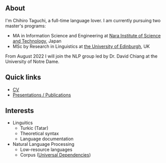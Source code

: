 ## About

I'm Chihiro Taguchi, a full-time language lover.
I am currently pursuing two master's programs:
- MA in Information Science and Engineering at [Nara Institute of Science and Technology](http://www.naist.jp/en/), Japan
- MSc by Research in Linguistics at [the University of Edinburgh](https://www.ed.ac.uk/), UK

From August 2022 I will join the NLP group led by Dr. David Chiang at the University of Notre Dame. <br />

## Quick links
- [CV](./assets/pdf/CV.pdf)
- [Presentations / Publications](./pub.md)

## Interests
- Linguitics
    - Turkic (Tatar)
    - Theoretical syntax
    - Language documentation
- Natural Language Processing
    - Low-resource languages
    - Corpus ([Universal Dependencies](https://universaldependencies.org/))